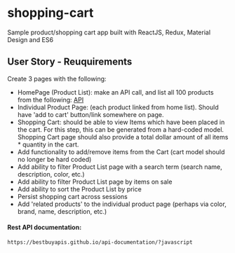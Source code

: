 # shopping-cart
Sample product/shopping cart app built with ReactJS, Redux, Material Design and ES6 

## User Story - Reuquirements
Create 3 pages with the following:

  - HomePage (Product List): make an API call, and list all 100 products from the following: [API] 
  - Individual Product Page: (each product linked from home list). Should have 'add to cart' button/link somewhere on page.
  - Shopping Cart: should be able to view Items which have been placed in the cart. For this step, this can be generated from a hard-coded model. Shopping Cart page should also provide a total dollar amount of all items * quantity in the cart.
  - Add functionality to add/remove items from the Cart (cart model should no longer be hard coded)
  - Add ability to filter Product List page with a search term (search name, description, color, etc.)
  - Add ability to filter Product List page by items on sale
  - Add ability to sort the Product List by price  
  - Persist shopping cart across sessions  
  - Add 'related products' to the individual product page (perhaps via color, brand, name, description, etc.)

[API]: <https://api.bestbuy.com/v1/products((categoryPath.id=abcat0502000))?apiKey=3z6a6dd2jyfjtrpkhdbsaayk&sort=bestSellingRank.asc&show=bestSellingRank,color,customerReviewAverage,image,name,onSale,percentSavings,regularPrice,salePrice,shortDescription,sku,thumbnailImage,longDescription&pageSize=100&format=json>

#### Rest API documentation:
```https://bestbuyapis.github.io/api-documentation/?javascript     ```
